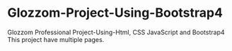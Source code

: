 # Glozzom-Project-Using-Bootstrap4
Glozzom Professional Project-Using-Html, CSS JavaScript and Bootstrap4
This project have multiple pages.
